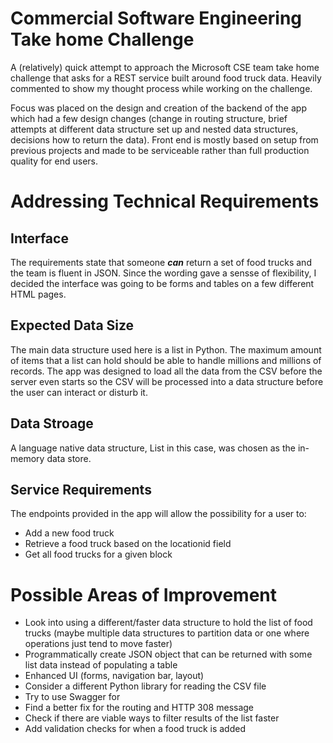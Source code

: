 # Commercial Software Engineering Take home Challenge

A (relatively) quick attempt to approach the Microsoft CSE team take home challenge that asks for a REST service built around food truck data. Heavily commented to show my thought process while working on the challenge.

Focus was placed on the design and creation of the backend of the app which had a few design changes (change in routing structure, brief attempts at different data structure set up and nested data structures, decisions how to return the data). Front end is mostly based on setup from previous projects and made to be serviceable rather than full production quality for end users.

# Addressing Technical Requirements

## Interface

The requirements state that someone ***can*** return a set of food trucks and the team is fluent in JSON. Since the wording gave a sensse of flexibility, I decided the interface was going to be forms and tables on a few different HTML pages.

## Expected Data Size

The main data structure used here is a list in Python. The maximum amount of items that a list can hold should be able to handle millions and millions of records. The app was designed to load all the data from the CSV before the server even starts so the CSV will be processed into a data structure before the user can interact or disturb it.

## Data Stroage

A language native data structure, List in this case, was chosen as the in-memory data store.

## Service Requirements

The endpoints provided in the app will allow the possibility for a user to:
- Add a new food truck
- Retrieve a food truck based on the locationid field
- Get all food trucks for a given block

# Possible Areas of Improvement

- Look into using a different/faster data structure to hold the list of food trucks (maybe multiple data structures to partition data or one where operations just tend to move faster)
- Programmatically create JSON object that can be returned with some list data instead of populating a table
- Enhanced UI (forms, navigation bar, layout)
- Consider a different Python library for reading the CSV file
- Try to use Swagger for 
- Find a better fix for the routing and HTTP 308 message
- Check if there are viable ways to filter results of the list faster
- Add validation checks for when a food truck is added